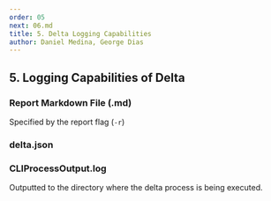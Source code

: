 ```yaml
---
order: 05
next: 06.md
title: 5. Delta Logging Capabilities
author: Daniel Medina, George Dias
---
```

## 5. Logging Capabilities of Delta

### Report Markdown File (.md)

Specified by the report flag (`-r`)

### delta.json

### CLIProcessOutput.log

Outputted to the directory where the delta process is being executed. 